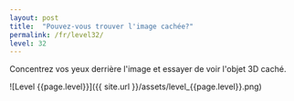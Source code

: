```yaml
---
layout: post
title:  "Pouvez-vous trouver l'image cachée?"
permalink: /fr/level32/
level: 32
---
```

Concentrez vos yeux derrière l'image et essayer de voir l'objet 3D caché.

![Level {{page.level}}]({{ site.url }}/assets/level_{{page.level}}.png)